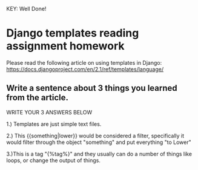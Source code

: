 KEY: Well Done!


# Django templates reading assignment homework

Please read the following article on using templates in Django: https://docs.djangoproject.com/en/2.1/ref/templates/language/

## Write a sentence about 3 things you learned from the article. 

WRITE YOUR 3 ANSWERS BELOW

1.) Templates are just simple text files.


2.) This {{something|lower}} would be considered a filter, specifically it would filter through the object "something" and put everything "to Lower"


3.)This is  a tag "{%tag%}" and they usually can do a number of things like loops, or change the output of things.
